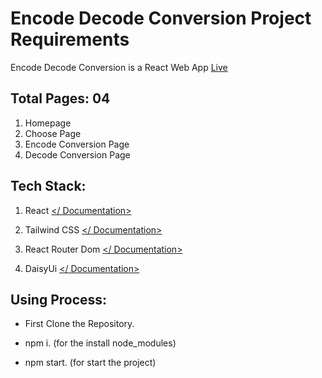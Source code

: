 # Encode Decode Conversion Project Requirements

Encode Decode Conversion is a React Web App [Live](https://encoded-decoded.netlify.app/)

## Total Pages: 04

1.  Homepage
2.  Choose Page
3.  Encode Conversion Page
4.  Decode Conversion Page

## Tech Stack:

1.  React [</ Documentation>](https://reactjs.org/docs/getting-started.html)
2.  Tailwind CSS [</ Documentation>](https://tailwindcss.com/docs/installation)
3.  React Router Dom [</ Documentation>](https://reactrouter.com/docs/en/v6/getting-started/overview)

4.  DaisyUi [</ Documentation>](https://daisyui.com/)

## Using Process:

- First Clone the Repository.
- npm i. (for the install node_modules)

- npm start. (for start the project)
